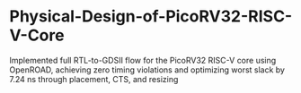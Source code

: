 # Physical-Design-of-PicoRV32-RISC-V-Core
Implemented full RTL-to-GDSII flow for the PicoRV32 RISC-V core using OpenROAD, achieving zero timing violations and optimizing worst slack by 7.24 ns through placement, CTS, and resizing
